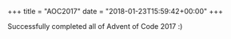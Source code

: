 +++
title = "AOC2017"
date = "2018-01-23T15:59:42+00:00"
+++

Successfully completed all of Advent of Code 2017 :)
			